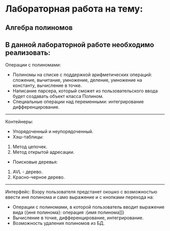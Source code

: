 Лабораторная работа на тему:
============================
Алгебра полиномов
-----------------
В данной лабораторной работе необходимо реализовать:
---
Операции с полиномами:
* Полиномы на списке с поддержкой арифметических операций: сложение, вычитание, умножение, деление, умножение на константу, вычисление в точке.
* Написание парсера, который сможет из пользовательского ввода будет создавать объект класса Полином.
* Специальные операции над переменными: интегрирование дифференцирование.
---
Контейнеры:
* Упорядоченный и неупорядоченный.
* Хэш-таблицы:
1. Метод цепочек.
2. Метод открытой адресации.
* Поисковые деревья:
1. AVL - дерево.
2. Красно-черное дерево.
---
Интерфейс:
Взору пользователя предстанет окошко с возможностью ввести иня полинома и само выражение и с кнопками перехода на:
* Операции с полиномами, в которой пользователь вводит выражение вида ({иня полинома}: операция :{имя полинома]])
* Вычисление в точке, дифференцирование, интегрирование.
* Возможность удаления полиномов из БД.
